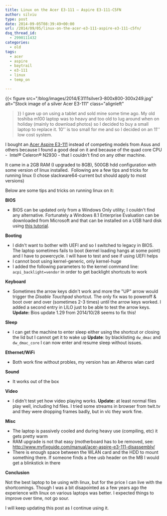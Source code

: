 ```yaml
---
title: Linux on the Acer E3-111 – Aspire E3-111-C5FN
author: silviu
type: post
date: 2014-09-05T08:39:49+00:00
url: /2014/09/05/linux-on-the-acer-e3-111-aspire-e3-111-c5fn/
dsq_thread_id:
  - 2990111432
categories:
  - old
tags:
  - acer
  - aspire
  - baytrail
  - e3-111
  - linux
  - temp_on

---
```

{{< figure 
    src="/blog/images/2014/E3111silver3-800x800-300x249.jpg"
    alt="Stock image of a silver Acer E3-111"
    class="alignleft"
>}}
I gave up on using a tablet and sold mine some time ago. My old toshiba m100 laptop was to heavy and too old to lug around when on holiday (mainly to download photos) so I decided to buy a small laptop to replace it. 10'' is too small for me and so I decided on an 11'' low cost system.

I bought an [Acer Aspire E3-111][1] instead of competing models from Asus and others because I found a good deal on it and because of the quad core CPU -  Intel® Celeron® N2930 - that I couldn't find on any other machine.

It came in a 2GB RAM (I upgraded to 8GB), 500GB hdd configuration with some version of linux installed.  Following are a few tips and tricks for running linux (I chose slackware64-current but should apply to most versions)

Below are some tips and tricks on running linux on it:

**BIOS**

  * BIOS can be updated only from a Windows Only utility; I couldn't find any alternative. Fortunately a Windows 8.1 Enterprise Evaluation can be downloaded from Microsoft and that can be installed on a USB hard disk using [this tutorial][2].

**Booting**

  * I didn't want to bother with UEFI and so I switched to legacy in BIOS. The laptop sometimes fails to boot (kernel loading hangs at some point) and I have to powercycle. I will have to test and see if using UEFI helps
  * I cannot boot using kernel-generic, only kernel-huge
  * I added the following parameters to the kernel command line: `acpi_backlight=vendor` in order to get backlight shortcuts to work

**Keyboard**

  * Sometimes the arrow keys didn't work and more the "UP" arrow would trigger the _Disable Touchpad_ shortcut. The only fix was to poweroff & boot over and over (sometimes 2-3 times) until the arrow keys worked. I added a second entry in LILO just to be able to test the arrow keys. **Update:** Bios update 1.29 from 2014/10/28 seems to fix this!

**Sleep**

  * I can get the machine to enter sleep either using the shortcut or closing the lid but I cannot get it to wake up
    **Update**: by blacklisting `dw_dmac` and `dw_dmac_core` I can now enter and resume sleep without issues.

**Ethernet/WiFi**

  * Both work fine without probles, my version has an Atheros wlan card

**Sound**

  * It works out of the box

**Video**

  * I didn't test yet how video playing works.
    **Update:** at least normal files play well, including hd files. I tried some streams in browser from twit.tv and they were dropping frames badly, but in vlc they work fine.

**Misc**

  * The laptop is passively cooled and during heavy use (compiling, etc) it gets pretty warm
  * RAM upgrade is not that easy (motherboard has to be removed, see: http://www.myfixguide.com/manual/acer-aspire-e3-111-disassembly/
  * There is enough space between the WLAN card and the HDD to mount something there. If someone finds a free usb header on the MB I would get a blinkstick in there

**Conclusion**

Not the best laptop to be using with linux, but for the price I can live with the shortcomings. Though I was a bit disapointed as a few years ago the experience with linux on various laptops was better. I expected things to improve over time, not go sour.

I will keep updating this post as I continue using it.

 [1]: http://ark.intel.com/products/81073/Intel-Celeron-Processor-N2930-2M-Cache-up-to-2_16-GHz
 [2]: http://lifehacker.com/how-to-run-a-portable-version-of-windows-from-a-usb-dri-1565509124